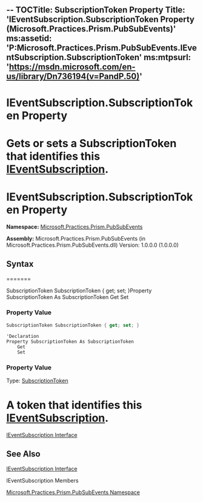 --
TOCTitle: SubscriptionToken Property
Title: 'IEventSubscription.SubscriptionToken Property (Microsoft.Practices.Prism.PubSubEvents)'
ms:assetid: 'P:Microsoft.Practices.Prism.PubSubEvents.IEventSubscription.SubscriptionToken'
ms:mtpsurl: 'https://msdn.microsoft.com/en-us/library/Dn736194(v=PandP.50)'
---

# IEventSubscription.SubscriptionToken Property


Gets or sets a SubscriptionToken that identifies this [IEventSubscription](https://msdn.microsoft.com/en-us/library/microsoft.practices.prism.pubsubevents.ieventsubscription(v=pandp.50)).
=======
IEventSubscription.SubscriptionToken Property
=================================================

**Namespace:** [Microsoft.Practices.Prism.PubSubEvents](https://msdn.microsoft.com/en-us/library/microsoft.practices.prism.pubsubevents(v=pandp.50))

**Assembly:** Microsoft.Practices.Prism.PubSubEvents (in Microsoft.Practices.Prism.PubSubEvents.dll) Version: 1.0.0.0 (1.0.0.0)

## Syntax

=======


SubscriptionToken SubscriptionToken { get; set; }Property SubscriptionToken As SubscriptionToken Get Set
### Property Value


```C#
SubscriptionToken SubscriptionToken { get; set; }
```
```VB
'Declaration
Property SubscriptionToken As SubscriptionToken
	Get
	Set
```
### Property Value

Type: [SubscriptionToken](https://msdn.microsoft.com/en-us/library/microsoft.practices.prism.pubsubevents.subscriptiontoken(v=pandp.50))

A token that identifies this [IEventSubscription](https://msdn.microsoft.com/en-us/library/microsoft.practices.prism.pubsubevents.ieventsubscription(v=pandp.50)).
=======

[IEventSubscription Interface](https://msdn.microsoft.com/t:microsoft.practices.prism.pubsubevents.ieventsubscription)


## See Also

[IEventSubscription Interface](https://msdn.microsoft.com/en-us/library/microsoft.practices.prism.pubsubevents.ieventsubscription(v=pandp.50))

IEventSubscription Members

[Microsoft.Practices.Prism.PubSubEvents Namespace](https://msdn.microsoft.com/en-us/library/microsoft.practices.prism.pubsubevents.ieventsubscription(v=pandp.50))
